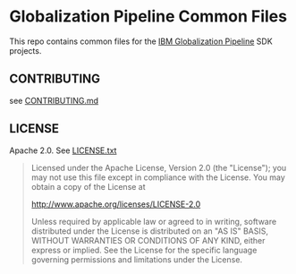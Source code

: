 Globalization Pipeline Common Files
===================================


This repo contains common files for the 
[IBM Globalization Pipeline](https://www.ng.bluemix.net/docs/#services/GlobalizationPipeline/index.html) SDK projects.

CONTRIBUTING
------------
see [CONTRIBUTING.md](CONTRIBUTING.md)

LICENSE
-------
Apache 2.0. See [LICENSE.txt](LICENSE.txt)

> Licensed under the Apache License, Version 2.0 (the "License");
> you may not use this file except in compliance with the License.
> You may obtain a copy of the License at
> 
> http://www.apache.org/licenses/LICENSE-2.0
> 
> Unless required by applicable law or agreed to in writing, software
> distributed under the License is distributed on an "AS IS" BASIS,
> WITHOUT WARRANTIES OR CONDITIONS OF ANY KIND, either express or implied.
> See the License for the specific language governing permissions and
> limitations under the License.
